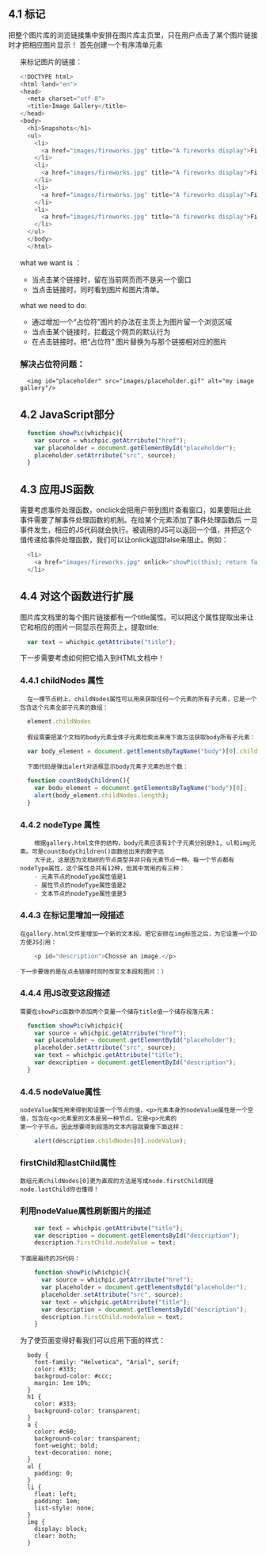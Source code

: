 ## 4.1 标记
  把整个图片库的浏览链接集中安排在图片库主页里，只在用户点击了某个图片链接时才把相应图片显示！
  首先创建一个有序清单元素<ol>来标记图片的链接：
  ```javascript
  <!DOCTYPE html>
  <html land="en">
  <head>
    <meta charset="utf-8">
    <title>Image Gallery</title>
  </head>
  <body>
    <h1>Snapshots</h1>
    <ul>
      <li>
        <a href="images/fireworks.jpg" title="A fireworks display">Fireworks</a>
      </li>
      <li>
        <a href="images/fireworks.jpg" title="A fireworks display">Fireworks</a>
      </li>
      <li>
        <a href="images/fireworks.jpg" title="A fireworks display">Fireworks</a>
      </li>
      <li>
        <a href="images/fireworks.jpg" title="A fireworks display">Fireworks</a>
      </li>
    </ul>
    </body>
    </html>
```
what we want is ：
- 当点击某个链接时，留在当前网页而不是另一个窗口
- 当点击链接时，同时看到图片和图片清单。

what we need to do:
- 通过增加一个“占位符”图片的办法在主页上为图片留一个浏览区域
- 当点击某个链接时，拦截这个网页的默认行为
- 在点击链接时，把“占位符” 图片替换为与那个链接相对应的图片

### 解决占位符问题：
```
  <img id="placeholder" src="images/placeholder.gif" alt="my image gallery"/>
```

## 4.2 JavaScript部分
  
```javascript
  function showPic(whichpic){
    var source = whichpic.getAtrribute("href");
    var placeholder = document.getElementById("placeholder");
    placeholder.setAtrribute("src", source);
  }
```

## 4.3 应用JS函数
  需要考虑事件处理函数，onclick会把用户带到图片查看窗口，如果要阻止此事件需要了解事件处理函数的机制。在给某个元素添加了事件处理函数后
  一旦事件发生，相应的JS代码就会执行。被调用的JS可以返回一个值，并把这个值传递给事件处理函数，我们可以让onlick返回false来阻止。例如：
```javascript
  <li>
    <a href="images/fireworks.jpg" onlick="showPic(this); return false;" title="A fireworks display">Fireworks</a>
  </li>
```
## 4.4 对这个函数进行扩展
  图片库文档里的每个图片链接都有一个title属性。可以把这个属性提取出来让它和相应的图片一同显示在网页上，提取title:
```javascript
  var text = whichpic.getAttribute("title");
```
  下一步需要考虑如何把它插入到HTML文档中！
  
### 4.4.1 childNodes 属性
      在一棵节点树上，childNodes属性可以用来获取任何一个元素的所有子元素，它是一个包含这个元素全部子元素的数组：
  ```javascript
    element.childNodes
  ```
      假设需要把某个文档的body元素全体子元素检索出来用下面方法获取body所有子元素：
  ```javascript
    var body_element = document.getElementsByTagName("body")[0].childNodes
  ```
      下面代码是弹出alert对话框显示body元素子元素的总个数：
  ```javascript
    function countBodyChildren(){
      var bodu_element = document.getElementsByTagName("body")[0];
      alert(body_element.childNodes.length);
    }
  ```
### 4.4.2 nodeType 属性
        根据gallery.html文件的结构，body元素应该有3个子元素分别是h1, ul和img元素。可是countBodyChildren()函数给出来的数字远
        大于此，这是因为文档树的节点类型并非只有元素节点一种。每一个节点都有nodeType属性，这个属性总共有12种，但其中常用的有三种：
        - 元素节点的nodeType属性值是1
        - 属性节点的nodeType属性值是2
        - 文本节点的nodeType属性值是3
### 4.4.3 在标记里增加一段描述
    在gallery.html文件里增加一个新的文本段。把它安排在img标签之后，为它设置一个ID方便JS引用：
```javascript
    <p id="description">Chosse an image.</p>
```
    下一步要做的是在点击链接时同时改变文本段和图片：）
### 4.4.4 用JS改变这段描述
    需要在showPic函数中添加两个变量一个储存title值一个储存段落元素：
```javascript
  function showPic(whichpic){
    var source = whichpic.getAtrribute("href");
    var placeholder = document.getElementById("placeholder");
    placeholder.setAttribute("src", source);
    var text = whichpic.getAttribute("title");
    var dexcription = document.getElementById("description");
  }
```
### 4.4.5 nodeValue属性
    nodeValue属性用来得到和设置一个节点的值，<p>元素本身的nodeValue属性是一个空值，包含在<p>元素里的文本是另一种节点，它是<p>元素的
    第一个子节点。因此想要得到段落的文本内容就要像下面这样：
```javascript
    alert(description.childNodes[0].nodeValue);
```
### firstChild和lastChild属性
    数组元素childNodes[0]更为直观的方法是写成node.firstChild同理node.lastChild你也懂得！
### 利用nodeValue属性刷新图片的描述
```javascript
    var text = whichpic.getAttribute("title");
    var description = document.getElementsById("description");
    description.firstChild.nodeValue = text;
```
    下面是最终的JS代码：
```javascript 
    function showPic(whichpic){
      var source = whichpic.getAtrribute("href");
      var placeholder = document.getElementsById("placeholder");
      placeholder.setAttribute("src", source);
      var text = whichpic.getAtrribute("title");
      var description = document.getElementsById("description");
      description.firstChild.nodeValue = text;
    }
```
  为了使页面变得好看我们可以应用下面的样式：
```
  body {
    font-family: "Helvetica", "Arial", serif;
    color: #333;
    backgroud-color: #ccc;
    margin: 1em 10%;
  }
  h1 {
    color: #333;
    background-color: transparent;
  }  
  a {
    color: #c60;
    background-color: transparent;
    font-weight: bold;
    text-decoration: none;
  }
  ul {
    padding: 0;
  }
  li {
    float: left;
    padding: 1em;
    list-style: none;
  }    
  img {
    display: block;
    clear: both;
  }
